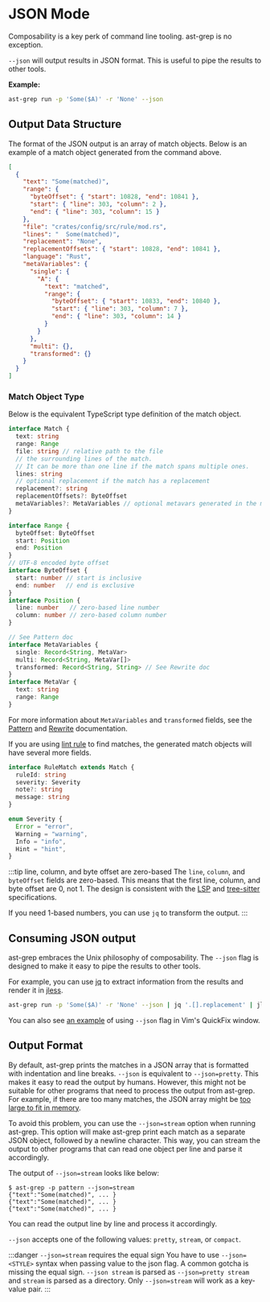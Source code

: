 # JSON Mode

Composability is a key perk of command line tooling. ast-grep is no exception.

`--json` will output results in JSON format. This is useful to pipe the results to other tools.

**Example:**

```bash
ast-grep run -p 'Some($A)' -r 'None' --json
```

## Output Data Structure

The format of the JSON output is an array of match objects. Below is an example of a match object generated from the command above.

```json
[
  {
    "text": "Some(matched)",
    "range": {
      "byteOffset": { "start": 10828, "end": 10841 },
      "start": { "line": 303, "column": 2 },
      "end": { "line": 303, "column": 15 }
    },
    "file": "crates/config/src/rule/mod.rs",
    "lines": "  Some(matched)",
    "replacement": "None",
    "replacementOffsets": { "start": 10828, "end": 10841 },
    "language": "Rust",
    "metaVariables": {
      "single": {
        "A": {
          "text": "matched",
          "range": {
            "byteOffset": { "start": 10833, "end": 10840 },
            "start": { "line": 303, "column": 7 },
            "end": { "line": 303, "column": 14 }
          }
        }
      },
      "multi": {},
      "transformed": {}
    }
  }
]
```

### Match Object Type

Below is the equivalent TypeScript type definition of the match object.

```typescript
interface Match {
  text: string
  range: Range
  file: string // relative path to the file
  // the surrounding lines of the match.
  // It can be more than one line if the match spans multiple ones.
  lines: string
  // optional replacement if the match has a replacement
  replacement?: string
  replacementOffsets?: ByteOffset
  metaVariables?: MetaVariables // optional metavars generated in the match
}

interface Range {
  byteOffset: ByteOffset
  start: Position
  end: Position
}
// UTF-8 encoded byte offset
interface ByteOffset {
  start: number // start is inclusive
  end: number   // end is exclusive
}
interface Position {
  line: number   // zero-based line number
  column: number // zero-based column number
}

// See Pattern doc
interface MetaVariables {
  single: Record<String, MetaVar>
  multi: Record<String, MetaVar[]>
  transformed: Record<String, String> // See Rewrite doc
}
interface MetaVar {
  text: string
  range: Range
}
```

For more information about `MetaVariables` and `transformed` fields, see the [Pattern](/guide/pattern-syntax.html#meta-variable) and [Rewrite](/guide/rewrite/transform.html) documentation.

If you are using [lint rule](/guide/project/lint-rule.html) to find matches, the generated match objects will have several more fields.

```typescript
interface RuleMatch extends Match {
  ruleId: string
  severity: Severity
  note?: string
  message: string
}

enum Severity {
  Error = "error",
  Warning = "warning",
  Info = "info",
  Hint = "hint",
}
```

:::tip line, column, and byte offset are zero-based
The `line`, `column`, and `byteOffset` fields are zero-based. This means that the first line, column, and byte offset are 0, not 1.
The design is consistent with the [LSP](https://microsoft.github.io/language-server-protocol/specifications/lsp/3.17/specification/#position) and [tree-sitter](https://tree-sitter.github.io/tree-sitter/using-parsers#syntax-nodes) specifications.

If you need 1-based numbers, you can use `jq` to transform the output.
:::

## Consuming JSON output

ast-grep embraces the Unix philosophy of composability. The `--json` flag is designed to make it easy to pipe the results to other tools.

For example, you can use [jq](https://stedolan.github.io/jq/) to extract information from the results and render it in [jless](https://jless.io/).
```bash
ast-grep run -p 'Some($A)' -r 'None' --json | jq '.[].replacement' | jless
```

You can also see [an example](https://github.com/ast-grep/ast-grep/issues/1232#issuecomment-2181747911) of using `--json` flag in Vim's QuickFix window.

## Output Format

By default, ast-grep prints the matches in a JSON array that is formatted with indentation and line breaks.
`--json` is equivalent to `--json=pretty`. This makes it easy to read the output by humans.
However, this might not be suitable for other programs that need to process the output from ast-grep. For example, if there are too many matches, the JSON array might be [too large to fit in memory](https://www.wikiwand.com/en/Out_of_memory).

To avoid this problem, you can use the `--json=stream` option when running ast-grep. This option will make ast-grep print each match as a separate JSON object, followed by a newline character. This way, you can stream the output to other programs that can read one object per line and parse it accordingly.

The output of `--json=stream` looks like below:

```
$ ast-grep -p pattern --json=stream
{"text":"Some(matched)", ... }
{"text":"Some(matched)", ... }
{"text":"Some(matched)", ... }
```

You can read the output line by line and process it accordingly.

`--json` accepts one of the following values: `pretty`, `stream`, or `compact`.

:::danger `--json=stream` requires the equal sign
You have to use `--json=<STYLE>` syntax when passing value to the json flag.
A common gotcha is missing the equal sign.
`--json stream` is parsed as `--json=pretty stream` and `stream` is parsed as a directory.
Only `--json=stream` will work as a key-value pair.
:::